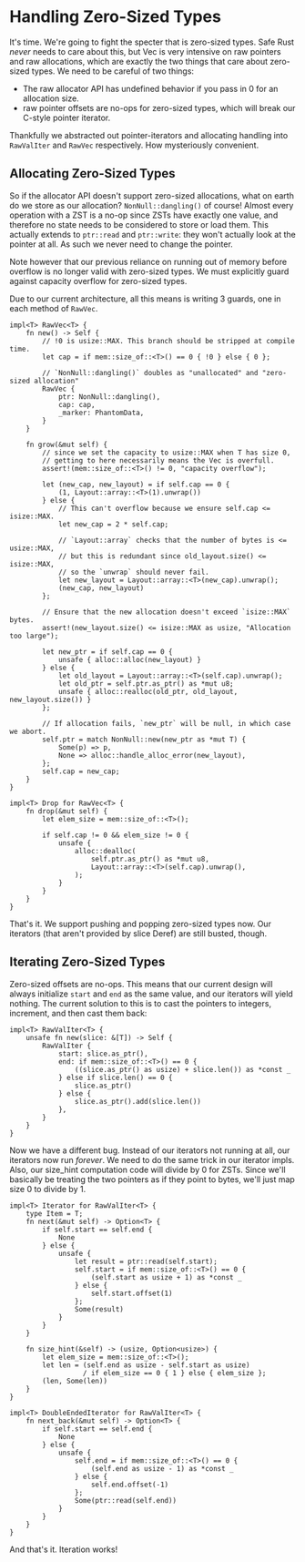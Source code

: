 # Handling Zero-Sized Types

It's time. We're going to fight the specter that is zero-sized types. Safe Rust
*never* needs to care about this, but Vec is very intensive on raw pointers and
raw allocations, which are exactly the two things that care about
zero-sized types. We need to be careful of two things:

* The raw allocator API has undefined behavior if you pass in 0 for an
  allocation size.
* raw pointer offsets are no-ops for zero-sized types, which will break our
  C-style pointer iterator.

Thankfully we abstracted out pointer-iterators and allocating handling into
`RawValIter` and `RawVec` respectively. How mysteriously convenient.

## Allocating Zero-Sized Types

So if the allocator API doesn't support zero-sized allocations, what on earth
do we store as our allocation? `NonNull::dangling()` of course! Almost every operation
with a ZST is a no-op since ZSTs have exactly one value, and therefore no state needs
to be considered to store or load them. This actually extends to `ptr::read` and
`ptr::write`: they won't actually look at the pointer at all. As such we never need
to change the pointer.

Note however that our previous reliance on running out of memory before overflow is
no longer valid with zero-sized types. We must explicitly guard against capacity
overflow for zero-sized types.

Due to our current architecture, all this means is writing 3 guards, one in each
method of `RawVec`.

<!-- ignore: simplified code -->
```rust,ignore
impl<T> RawVec<T> {
    fn new() -> Self {
        // !0 is usize::MAX. This branch should be stripped at compile time.
        let cap = if mem::size_of::<T>() == 0 { !0 } else { 0 };

        // `NonNull::dangling()` doubles as "unallocated" and "zero-sized allocation"
        RawVec {
            ptr: NonNull::dangling(),
            cap: cap,
            _marker: PhantomData,
        }
    }

    fn grow(&mut self) {
        // since we set the capacity to usize::MAX when T has size 0,
        // getting to here necessarily means the Vec is overfull.
        assert!(mem::size_of::<T>() != 0, "capacity overflow");

        let (new_cap, new_layout) = if self.cap == 0 {
            (1, Layout::array::<T>(1).unwrap())
        } else {
            // This can't overflow because we ensure self.cap <= isize::MAX.
            let new_cap = 2 * self.cap;

            // `Layout::array` checks that the number of bytes is <= usize::MAX,
            // but this is redundant since old_layout.size() <= isize::MAX,
            // so the `unwrap` should never fail.
            let new_layout = Layout::array::<T>(new_cap).unwrap();
            (new_cap, new_layout)
        };

        // Ensure that the new allocation doesn't exceed `isize::MAX` bytes.
        assert!(new_layout.size() <= isize::MAX as usize, "Allocation too large");

        let new_ptr = if self.cap == 0 {
            unsafe { alloc::alloc(new_layout) }
        } else {
            let old_layout = Layout::array::<T>(self.cap).unwrap();
            let old_ptr = self.ptr.as_ptr() as *mut u8;
            unsafe { alloc::realloc(old_ptr, old_layout, new_layout.size()) }
        };

        // If allocation fails, `new_ptr` will be null, in which case we abort.
        self.ptr = match NonNull::new(new_ptr as *mut T) {
            Some(p) => p,
            None => alloc::handle_alloc_error(new_layout),
        };
        self.cap = new_cap;
    }
}

impl<T> Drop for RawVec<T> {
    fn drop(&mut self) {
        let elem_size = mem::size_of::<T>();

        if self.cap != 0 && elem_size != 0 {
            unsafe {
                alloc::dealloc(
                    self.ptr.as_ptr() as *mut u8,
                    Layout::array::<T>(self.cap).unwrap(),
                );
            }
        }
    }
}
```

That's it. We support pushing and popping zero-sized types now. Our iterators
(that aren't provided by slice Deref) are still busted, though.

## Iterating Zero-Sized Types

Zero-sized offsets are no-ops. This means that our current design will always
initialize `start` and `end` as the same value, and our iterators will yield
nothing. The current solution to this is to cast the pointers to integers,
increment, and then cast them back:

<!-- ignore: simplified code -->
```rust,ignore
impl<T> RawValIter<T> {
    unsafe fn new(slice: &[T]) -> Self {
        RawValIter {
            start: slice.as_ptr(),
            end: if mem::size_of::<T>() == 0 {
                ((slice.as_ptr() as usize) + slice.len()) as *const _
            } else if slice.len() == 0 {
                slice.as_ptr()
            } else {
                slice.as_ptr().add(slice.len())
            },
        }
    }
}
```

Now we have a different bug. Instead of our iterators not running at all, our
iterators now run *forever*. We need to do the same trick in our iterator impls.
Also, our size_hint computation code will divide by 0 for ZSTs. Since we'll
basically be treating the two pointers as if they point to bytes, we'll just
map size 0 to divide by 1.

<!-- ignore: simplified code -->
```rust,ignore
impl<T> Iterator for RawValIter<T> {
    type Item = T;
    fn next(&mut self) -> Option<T> {
        if self.start == self.end {
            None
        } else {
            unsafe {
                let result = ptr::read(self.start);
                self.start = if mem::size_of::<T>() == 0 {
                    (self.start as usize + 1) as *const _
                } else {
                    self.start.offset(1)
                };
                Some(result)
            }
        }
    }

    fn size_hint(&self) -> (usize, Option<usize>) {
        let elem_size = mem::size_of::<T>();
        let len = (self.end as usize - self.start as usize)
                  / if elem_size == 0 { 1 } else { elem_size };
        (len, Some(len))
    }
}

impl<T> DoubleEndedIterator for RawValIter<T> {
    fn next_back(&mut self) -> Option<T> {
        if self.start == self.end {
            None
        } else {
            unsafe {
                self.end = if mem::size_of::<T>() == 0 {
                    (self.end as usize - 1) as *const _
                } else {
                    self.end.offset(-1)
                };
                Some(ptr::read(self.end))
            }
        }
    }
}
```

And that's it. Iteration works!
